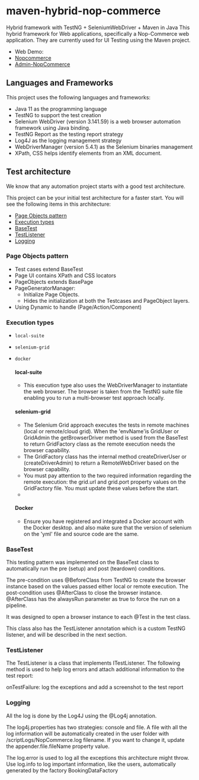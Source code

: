 # maven-hybrid-nop-commerce
Hybrid framework with TestNG + SeleniumWebDriver + Maven in Java
This hybrid framework for Web applications, specifically a Nop-Commerce web application. They are currently used for UI Testing using the Maven project.
- Web Demo:
 - [Nopcommerce ](https://demo.nopcommerce.com/)
 - [Admin-NopCommerce](https://admin-demo.nopcommerce.com/)
 
## Languages and Frameworks
This project uses the following languages and frameworks:

- Java 11 as the programming language
- TestNG to support the test creation
- Selenium WebDriver (version 3.141.59) is a web browser automation framework using Java binding.
- TestNG Report as the testing report strategy
- Log4J as the logging management strategy
- WebDriverManager (version 5.4.1) as the Selenium binaries management
- XPath, CSS helps identify elements from an XML document.

## Test architecture
We know that any automation project starts with a good test architecture.

This project can be your initial test architecture for a faster start. You will see the following items in this architecture:

- [Page Objects pattern](https://github.com/TuongNguyenDong/maven-hybrid-nopcommerce/blob/master/README.md#page-objects-pattern)
- [Execution types](https://github.com/TuongNguyenDong/maven-hybrid-nopcommerce/blob/master/README.md#execution-types)
- [BaseTest](https://github.com/TuongNguyenDong/maven-hybrid-nopcommerce/blob/master/README.md#basetest)
- [TestListener](https://github.com/TuongNguyenDong/maven-hybrid-nopcommerce/blob/master/README.md#testlistener)
- [Logging](https://github.com/TuongNguyenDong/maven-hybrid-nopcommerce/blob/master/README.md#logging)

### Page Objects pattern
- Test cases extend BaseTest
- Page UI contains XPath and CSS locators
- PageObjects extends BasePage
- PageGeneratorManager:
  - Initialize Page Objects.
  - Hides the initialization at both the Testcases and PageObject layers.
- Using Dynamic to handle (Page/Action/Component)

### Execution types
- `local-suite`
- `selenium-grid`
- `docker`
  
  #### local-suite
  - This execution type also uses the WebDriverManager to instantiate the web browser. The browser is taken from the TestNG suite file enabling you to run a multi-browser test approach locally.
  #### selenium-grid
  - The Selenium Grid approach executes the tests in remote machines (local or remote/cloud grid). When the 'envName'is GridUser or GridAdmin the getBrowserDriver method is used from the BaseTest to return GridFactory class as the remote execution needs the browser capability.  
  - The GridFactory class has the internal method createDriverUser or (createDriverAdmin) to return a RemoteWebDriver based on the browser capability.
  - You must pay attention to the two required information regarding the remote execution: the grid.url and grid.port property values on the GridFactory file. You must update these values before the start.
  -     
  #### Docker
  - Ensure you have registered and integrated a Docker account with the Docker desktop. and also make sure that the version of selenium on the 'yml' file and source code are the same.
    
### BaseTest

This testing pattern was implemented on the BaseTest class to automatically run the pre (setup) and post (teardown) conditions.

The pre-condition uses @BeforeClass from TestNG to create the browser instance based on the values passed either local or remote execution. The post-condition uses @AfterClass to close the browser instance. @AfterClass has the alwaysRun parameter as true to force the run on a pipeline.

It was designed to open a browser instance to each @Test in the test class.

This class also has the TestListener annotation which is a custom TestNG listener, and will be described in the next section.

###  TestListener

The TestListener is a class that implements ITestListener. The following method is used to help log errors and attach additional information to the test report:

onTestFailure: log the exceptions and add a screenshot to the test report


###  Logging
All the log is done by the Log4J using the @Log4j annotation.

The log4j.properties has two strategies: console and file. A file with all the log information will be automatically created in the user folder with /scriptLogs/NopCommerce.log filename. If you want to change it, update the appender.file.fileName property value.

The log.error is used to log all the exceptions this architecture might throw. Use log.info to log important information, like the users, automatically generated by the factory BookingDataFactory



